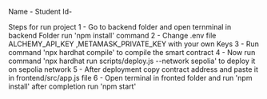 Name - 
Student Id- 

Steps for run project 
1 - Go to backend folder and open ternminal in backend Folder  run 'npm install' command
2 - Change .env file ALCHEMY_API_KEY ,METAMASK_PRIVATE_KEY with your own Keys
3 - Run command 'npx hardhat compile' to compile the smart contract
4 - Now run command  'npx hardhat run scripts/deploy.js --network sepolia' to deploy it on sepolia network
5 - After deployment copy contract address and paste it in frontend/src/app.js file 
6 - Open terminal in fronted folder and run 'npm install' after completion run 'npm start' 